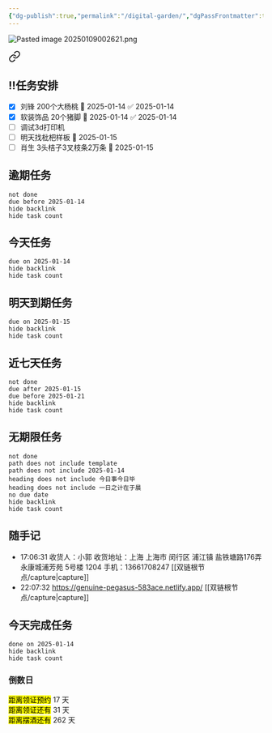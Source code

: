 ```yaml
---
{"dg-publish":true,"permalink":"/digital-garden/","dgPassFrontmatter":true}
---
```



![Pasted image 20250109002621.png](/img/user/00-attachments/Pasted%20image%2020250109002621.png)


<div class="transclusion internal-embed is-loaded"><a class="markdown-embed-link" href="/diary/2025-01-14/" aria-label="Open link"><svg xmlns="http://www.w3.org/2000/svg" width="24" height="24" viewBox="0 0 24 24" fill="none" stroke="currentColor" stroke-width="2" stroke-linecap="round" stroke-linejoin="round" class="svg-icon lucide-link"><path d="M10 13a5 5 0 0 0 7.54.54l3-3a5 5 0 0 0-7.07-7.07l-1.72 1.71"></path><path d="M14 11a5 5 0 0 0-7.54-.54l-3 3a5 5 0 0 0 7.07 7.07l1.71-1.71"></path></svg></a><div class="markdown-embed">




## !!任务安排
- [x] 刘锋 200个大杨桃 📅 2025-01-14 ✅ 2025-01-14
- [x] 软装饰品 20个猪脚 📅 2025-01-14 ✅ 2025-01-14
- [ ] 调试3d打印机
- [ ] 明天找枇杷样板 📅 2025-01-15
- [ ] 肖生 3头桔子3叉枝条2万条 📅 2025-01-15 
## 逾期任务
```tasks
not done
due before 2025-01-14
hide backlink
hide task count
```
## 今天任务
```tasks
due on 2025-01-14
hide backlink
hide task count
```
## 明天到期任务
```tasks
due on 2025-01-15
hide backlink
hide task count
```
## 近七天任务
```tasks
not done
due after 2025-01-15
due before 2025-01-21
hide backlink
hide task count
```
## 无期限任务
```tasks
not done
path does not include template
path does not include 2025-01-14
heading does not include 今日事今日毕
heading does not include 一日之计在于晨
no due date
hide backlink
hide task count
```
## 随手记
- 17:06:31 收货人：小郭 收货地址：上海 上海市 闵行区 浦江镇 盐铁塘路176弄 永康城浦芳苑 5号楼 1204 手机：13661708247 [[双链根节点/capture\|capture]]
- 22:07:32 https://genuine-pegasus-583ace.netlify.app/ [[双链根节点/capture\|capture]]


## 今天完成任务
```tasks
done on 2025-01-14
hide backlink
hide task count
```



### 倒数日
<div><span><mark>距离领证预约</mark> 17 天</span></div><div><span><mark>距离领证还有</mark> 31 天</span></div><div><span><mark>距离摆酒还有</mark> 262 天</span></div>



</div></div>
